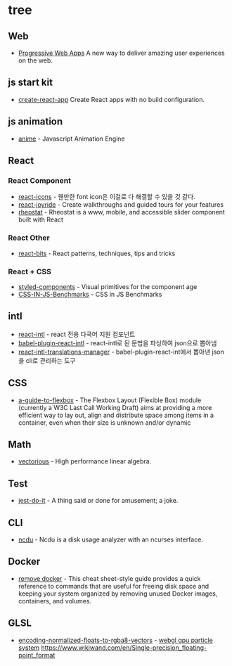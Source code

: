# tree

## Web
* [Progressive Web Apps](https://developers.google.com/web/progressive-web-apps/) A new way to deliver amazing user experiences on the web.

## js start kit
* [create-react-app](https://github.com/facebookincubator/create-react-app) Create React apps with no build configuration.

## js animation 
* [anime](https://github.com/juliangarnier/anime) - Javascript Animation Engine 

## React
### React Component
* [react-icons](https://github.com/gorangajic/react-icons) - 웬만한 font icon은 이걸로 다 해결할 수 있을 것 같다.
* [react-joyride](https://github.com/gilbarbara/react-joyride) - Create walkthroughs and guided tours for your features
* [rheostat](https://github.com/airbnb/rheostat) - Rheostat is a www, mobile, and accessible slider component built with React

### React Other
* [react-bits](https://github.com/vasanthk/react-bits) - React patterns, techniques, tips and tricks


### React + CSS
* [styled-components](https://github.com/styled-components/styled-components) - Visual primitives for the component age
* [CSS-IN-JS-Benchmarks](https://github.com/A-gambit/CSS-IN-JS-Benchmarks) - CSS in JS Benchmarks

## intl
* [react-intl](https://github.com/yahoo/react-intl) - react 전용 다국어 지원 컴포넌트
* [babel-plugin-react-intl](https://github.com/yahoo/babel-plugin-react-intl) - react-intl로 된 문법을 파싱하여 json으로 뽑아냄
* [react-intl-translations-manager](https://github.com/GertjanReynaert/react-intl-translations-manager) - babel-plugin-react-int에서 뽑아낸 json을 cli로 관리하는 도구

## CSS
* [a-guide-to-flexbox](https://css-tricks.com/snippets/css/a-guide-to-flexbox/) - The Flexbox Layout (Flexible Box) module (currently a W3C Last Call Working Draft) aims at providing a more efficient way to lay out, align and distribute space among items in a container, even when their size is unknown and/or dynamic 

## Math
* [vectorious](https://github.com/mateogianolio/vectorious) - High performance linear algebra.

## Test
* [jest-do-it](https://github.com/mattiaerre/jest-do-it) - A thing said or done for amusement; a joke.

## CLI
* [ncdu](https://dev.yorhel.nl/ncdu) - Ncdu is a disk usage analyzer with an ncurses interface. 

## Docker
* [remove docker](https://www.digitalocean.com/community/tutorials/how-to-remove-docker-images-containers-and-volumes) -  This cheat sheet-style guide provides a quick reference to commands that are useful for freeing disk space and keeping your system organized by removing unused Docker images, containers, and volumes.

## GLSL
* [encoding-normalized-floats-to-rgba8-vectors](http://marcodiiga.github.io/encoding-normalized-floats-to-rgba8-vectors) - [webgl gpu particle system](https://github.com/mrdoob/three.js/blob/dev/examples/webgl_gpu_particle_system.html)
https://www.wikiwand.com/en/Single-precision_floating-point_format

